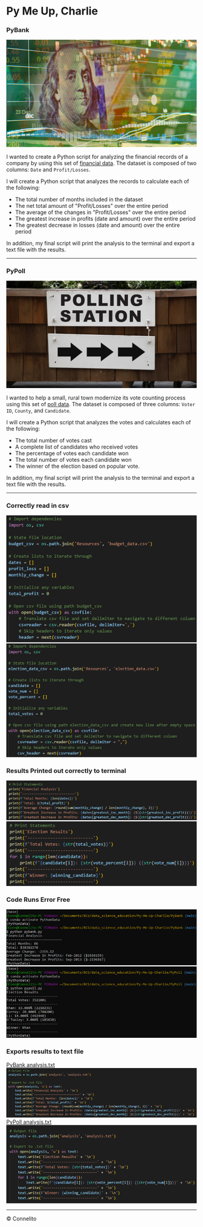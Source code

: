 # Py Me Up, Charlie

### PyBank

  ![Revenue](Images/revenue-per-lead.png)

I wanted to create a Python script for analyzing the financial records of a company by using this set of [financial data](PyBank/Resources/budget_data.csv). The dataset is composed of two columns: `Date` and `Profit/Losses`.

I will create a Python script that analyzes the records to calculate each of the following:
  * The total number of months included in the dataset
  * The net total amount of "Profit/Losses" over the entire period
  * The average of the changes in "Profit/Losses" over the entire period
  * The greatest increase in profits (date and amount) over the entire period
  * The greatest decrease in losses (date and amount) over the entire period

In addition, my final script will print the analysis to the terminal and export a text file with the results.

  - - -

### PyPoll

  ![Vote Counting](Images/Vote_counting.png)

I wanted to help a small, rural town modernize its vote counting process using this set of [poll data](PyPoll/Resources/election_data.csv). The dataset is composed of three columns: `Voter ID`, `County`, and `Candidate`. 

I will create a Python script that analyzes the votes and calculates each of the following:
  * The total number of votes cast
  * A complete list of candidates who received votes
  * The percentage of votes each candidate won
  * The total number of votes each candidate won
  * The winner of the election based on popular vote.

In addition, my final script will print the analysis to the terminal and export a text file with the results.

  - - -

### Correctly read in csv
  ![Read PyBank CSV](Images/pybank_read_csv.png)
  ![Read PyPoll CSV](Images/pypoll_read_csv.png)

### Results Printed out correctly to terminal
  ![PyBank Print](Images/pybank_print_statements.png)
  ![PyPoll Print](Images/pypoll_print_statements.png)

### Code Runs Error Free
  ![PyBank Script](Images/pybank_script.png)
  ![PyPoll Script](Images/pypoll_script.png)

### Exports results to text file
[PyBank analysis.txt](PyBank/analysis/analysis.txt)
  ![PyBank Export Text](Images/pybank_export_text.png)<br>
[PyPoll analysis.txt](PyPoll/analysis/analysis.txt)
  ![PyPoll Export Text](Images/pypoll_export_text.png)<br>



  - - -

© Connelito